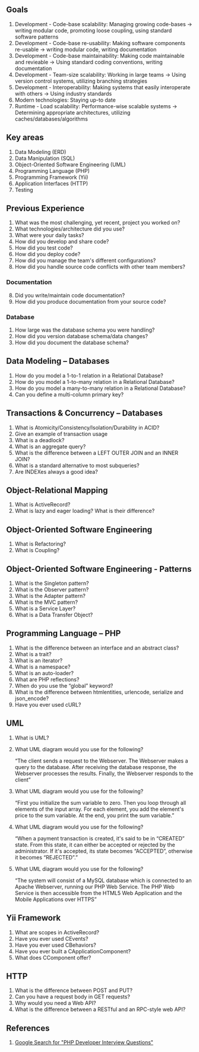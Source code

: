 Goals
-----

1. Development - Code-base scalability: Managing growing code-bases → writing modular code, promoting loose coupling, using standard software patterns
2. Development - Code-base re-usability: Making software components re-usable → writing modular code, writing documentation
3. Development - Code-base maintainability: Making code maintainable and revieable → Using standard coding conventions, writing documentation
4. Development - Team-size scalability: Working in large teams → Using version control systems, utilizing branching strategies
5. Development - Interoperability: Making systems that easily interoperate with others → Using industry standards
6. Modern technologies: Staying up-to date
7. Runtime - Load scalability: Performance-wise scalable systems → Determining appropriate architectures, utilizing caches/databases/algorithms

Key areas
---------

1. Data Modeling (ERD)
2. Data Manipulation (SQL)
3. Object-Oriented Software Engineering (UML)
4. Programming Language (PHP)
5. Programming Framework (Yii)
6. Application Interfaces (HTTP)
7. Testing

Previous Experience
-------------------

1. What was the most challenging, yet recent, project you worked on?
2. What technologies/architecture did you use?
4. What were your daily tasks?
5. How did you develop and share code?
5. How did you test code?
6. How did you deploy code?
6. How did you manage the team's different configurations?
7. How did you handle source code conflicts with other team members?

### Documentation

8. Did you write/maintain code documentation?
9. How did you produce documentation from your source code?


### Database

1. How large was the database schema you were handling?
2. How did you version database schema/data changes?
3. How did you document the database schema?



Data Modeling – Databases
-------------------------

1. How do you model a 1-to-1 relation in a Relational Database?
2. How do you model a 1-to-many relation in a Relational Database?
3. How do you model a many-to-many relation in a Relational Database?
4. Can you define a multi-column primary key?

Transactions & Concurrency – Databases
--------------------------------------

1. What is Atomicity/Consistency/Isolation/Durability in ACID?
5. Give an example of transaction usage
6. What is a deadlock?
7. What is an aggregate query?
8. What is the difference between a LEFT OUTER JOIN and an INNER JOIN?
9. What is a standard alternative to most subqueries?
10. Are INDEXes always a good idea?


Object-Relational Mapping
-------------------------

1. What is ActiveRecord?
2. What is lazy and eager loading? What is their difference?



Object-Oriented Software Engineering
------------------------------------

1. What is Refactoring?
2. What is Coupling?

Object-Oriented Software Engineering - Patterns
-----------------------------------------------

1. What is the Singleton pattern?
2. What is the Observer pattern?
3. What is the Adapter pattern?
4. What is the MVC pattern?
5. What is a Service Layer?
6. What is a Data Transfer Object?

Programming Language – PHP
--------------------------

1. What is the difference between an interface and an abstract class?
2. What is a trait?
3. What is an iterator?
4. What is a namespace?
5. What is an auto-loader?
6. What are PHP reflections?
7. When do you use the “global” keyword?
8. What is the difference between htmlentities, urlencode, serialize and json_encode?
9. Have you ever used cURL?

UML
---

1. What is UML?
2. What UML diagram would you use for the following?

   “The client sends a request to the Webserver. The Webserver makes a query to the database. After receiving the database response, the Webserver processes the results. Finally, the Webserver responds to the client”
3. What UML diagram would you use for the following?

   “First you initialize the sum variable to zero. Then you loop through all elements of the input array. For each element, you add the element's price to the sum variable. At the end, you print the sum variable.”
4. What UML diagram would you use for the following?

   “When a payment transaction is created, it's said to be in “CREATED” state. From this state, it can either be accepted or rejected by the administrator. If it's accepted, its state becomes “ACCEPTED”, otherwise it becomes “REJECTED”.”
5. What UML diagram would you use for the following?

   “The system will consist of a MySQL database which is connected to an Apache Webserver, running our PHP Web Service. The PHP Web Service is then accessible from the HTML5 Web Application and the Mobile Applications over HTTPS”

Yii Framework
-------------

1. What are scopes in ActiveRecord?
2. Have you ever used CEvents?
3. Have you ever used CBehaviors?
4. Have you ever built a CApplicationComponent?
5. What does CComponent offer?


HTTP
----

1. What is the difference between POST and PUT?
2. Can you have a request body in GET requests?
3. Why would you need a Web API?
4. What is the difference between a RESTful and an RPC-style web API?

References
----------

1. [Google Search for "PHP Developer Interview Questions"](https://www.google.gr/search?q=php+developer+interview+questions&oq=php+developer+interview+questions)



